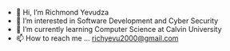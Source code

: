 - 👋 Hi, I’m Richmond Yevudza
- 👀 I’m interested in Software Development and Cyber Security
- 🌱 I’m currently learning Computer Science at Calvin University
- 📫 How to reach me ... richyevu2000@gmail.com

<!---
richmondy2000/richmondy2000 is a ✨ special ✨ repository because its `README.md` (this file) appears on your GitHub profile.
You can click the Preview link to take a look at your changes.
--->
